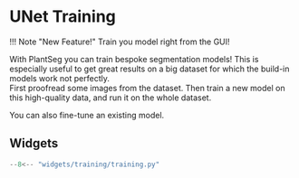 # UNet Training

!!! Note "New Feature!"
    Train you model right from the GUI!

With PlantSeg you can train bespoke segmentation models!
This is especially useful to get great results on a big dataset for which
the build-in models work not perfectly.  
First proofread some images from the dataset. Then train a new model on this
high-quality data, and run it on the whole dataset.

You can also fine-tune an existing model.

## Widgets

```python exec="1" html="1"
--8<-- "widgets/training/training.py"
```
